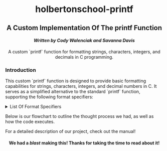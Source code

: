 <h1 align="center"><b>holbertonschool-printf</b></h1>

<h2 align="center"><b>A Custom Implementation Of The printf Function</b></h2>

<h4 align="center"><i>Written by Cody Walenciak and Savanna Davis</i></h4>

<p align="center">A custom `printf` function for formatting strings, characters, integers, and decimals in C programming.</p>

<h3>Introduction</h3>

<p>This custom `printf` function is designed to provide basic formatting capabilities for strings, characters, integers, and decimal numbers in C. It serves as a simplified alternative to the standard `printf` function, supporting the following format specifiers:</p>

<details><summary>List Of Format Specifiers</summary>

- `%s`: <i>Format and print strings.</i>
- `%c`: <i>Format and print characters.</i>
- `%i`: <i>Format and print integers.</i>
- `%d`: <i>Format and print decimal numbers.</i></details>

<p>Below is our flowchart to outline the thought process we had, as well as how the code executes.</p>

<p>For a detailed description of our project, check out the manual!</p>

<h4 align="center">We had a <i>blast</i> making this! Thanks for taking the time to read about it!</h4>
